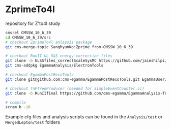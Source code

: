 # ZprimeTo4l
repository for Z'to4l study

```sh
cmsrel CMSSW_10_6_39
cd CMSSW_10_6_39/src
# checkout ZprimeTo4l anlaysis package
git cms-merge-topic SanghyunKo:Zprime_from-CMSSW_10_6_39

# checkout RunII UL S&S energy correction files
git clone -b ULSSfiles_correctScaleSysMC https://github.com/jainshilpi/EgammaAnalysis-ElectronTools.git EgammaAnalysis/ElectronTools/data/
git cms-addpkg EgammaAnalysis/ElectronTools

# checkout EgammaPostRecoTools
git clone git@github.com:cms-egamma/EgammaPostRecoTools.git EgammaUser/EgammaPostRecoTools

# checkout TnPTreeProducer (needed for SimpleEventCounter.cc)
git clone -b RunIIfinal https://github.com/cms-egamma/EgammaAnalysis-TnPTreeProducer.git EgammaAnalysis/TnPTreeProducer

# compile
scram b -j8
```

Example cfg files and analysis scripts can be found in the `Analysis/test` or `MergedLepton/test` folders
